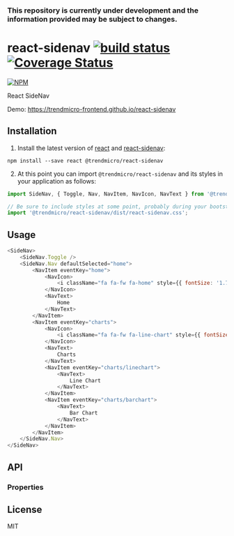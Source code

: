 ### This repository is currently under development and the information provided may be subject to changes.

# react-sidenav [![build status](https://travis-ci.org/trendmicro-frontend/react-sidenav.svg?branch=master)](https://travis-ci.org/trendmicro-frontend/react-sidenav) [![Coverage Status](https://coveralls.io/repos/github/trendmicro-frontend/react-sidenav/badge.svg?branch=master)](https://coveralls.io/github/trendmicro-frontend/react-sidenav?branch=master)

[![NPM](https://nodei.co/npm/@trendmicro/react-sidenav.png?downloads=true&stars=true)](https://nodei.co/npm/@trendmicro/react-sidenav/)

React SideNav

Demo: https://trendmicro-frontend.github.io/react-sidenav

## Installation

1. Install the latest version of [react](https://github.com/facebook/react) and [react-sidenav](https://github.com/trendmicro-frontend/react-sidenav):

  ```
  npm install --save react @trendmicro/react-sidenav
  ```

2. At this point you can import `@trendmicro/react-sidenav` and its styles in your application as follows:

  ```js
  import SideNav, { Toggle, Nav, NavItem, NavIcon, NavText } from '@trendmicro/react-sidenav';

  // Be sure to include styles at some point, probably during your bootstraping
  import '@trendmicro/react-sidenav/dist/react-sidenav.css';
  ```

## Usage

```js
<SideNav>
    <SideNav.Toggle />
    <SideNav.Nav defaultSelected="home">
        <NavItem eventKey="home">
            <NavIcon>
                <i className="fa fa-fw fa-home" style={{ fontSize: '1.75em' }} />
            </NavIcon>
            <NavText>
                Home
            </NavText>
        </NavItem>
        <NavItem eventKey="charts">
            <NavIcon>
                <i className="fa fa-fw fa-line-chart" style={{ fontSize: '1.75em' }} />
            </NavIcon>
            <NavText>
                Charts
            </NavText>
            <NavItem eventKey="charts/linechart">
                <NavText>
                    Line Chart
                </NavText>
            </NavItem>
            <NavItem eventKey="charts/barchart">
                <NavText>
                    Bar Chart
                </NavText>
            </NavItem>
        </NavItem>
    </SideNav.Nav>
</SideNav>
```

## API

### Properties

## License

MIT
